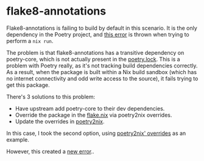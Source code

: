 # flake8-annotations

Flake8-annotations is failing to build by default in this scenario.
It is the only dependency in the Poetry project, and [this error](./build-log-flake8-annotations.log)
is thrown when trying to perform a `nix run`.

The problem is that flake8-annotations has a transitive dependency
on poetry-core, which is not actually present in the [poetry.lock](./poetry.lock).
This is a problem with Poetry really, as it's not tracking build
dependencies correctly. As a result, when the package is built
within a Nix build sandbox (which has no internet connectivity and
odd write access to the source), it fails trying to get this package.

There's 3 solutions to this problem:

- Have upstream add poetry-core to their dev dependencies.
- Override the package in the [flake.nix](./flake.nix) via poetry2nix overrides.
- Update the overrides in [poetry2nix](https://github.com/nix-community/poetry2nix/blob/master/overrides/build-systems.json).

In this case, I took the second option, using [poetry2nix' overrides](https://github.com/nix-community/poetry2nix/blob/master/overrides/build-systems.json)
as an example.

However, this created a [new error](./override-build-log-flake8-annotations.log)..

